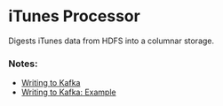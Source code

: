 # iTunes Processor
Digests iTunes data from HDFS into a columnar storage.

### Notes:
- [Writing to Kafka](https://forums.databricks.com/questions/1042/can-i-write-to-kafka-from-spark-or-can-i-only-read.html)
- [Writing to Kafka: Example](https://docs.cloud.databricks.com/docs/latest/databricks_guide/07%20Spark%20Streaming/09%20Write%20Output%20To%20Kafka.html)